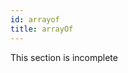 ```yaml
---
id: arrayof
title: arrayOf
---
```


This section is incomplete
<!-- `import { arrayOf } from 'xoid'`

Models are special **create** functions. `arrayOf` creates a special **create** function that receives an array as the initial state. It makes sure that each array element is of the same model type. Second argument can optionally be used to attach useables to the root itself.

```js
import { model, arrayOf, use } from 'xoid';

const NumberModel = model((store) => ({
  increment: () => store((state) => state + 1),
  decrement: () => store((state) => state - 1)
}))

const NumberArrayModel = arrayOf(NumberModel, (store) => ({
  add: (num: number) => store(state => [...state, num])
}))

const numbers = NumberArrayModel([1, 3])
use(numbers).add(5)
use(numbers).add(7)
Object.entries(numbers).forEach(([_key, num]) => use(num).increment())

numbers() // [2, 4, 6, 8]
``` -->
